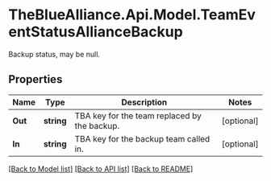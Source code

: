 # TheBlueAlliance.Api.Model.TeamEventStatusAllianceBackup
Backup status, may be null.

## Properties

Name | Type | Description | Notes
------------ | ------------- | ------------- | -------------
**Out** | **string** | TBA key for the team replaced by the backup. | [optional] 
**In** | **string** | TBA key for the backup team called in. | [optional] 

[[Back to Model list]](../README.md#documentation-for-models) [[Back to API list]](../README.md#documentation-for-api-endpoints) [[Back to README]](../README.md)

